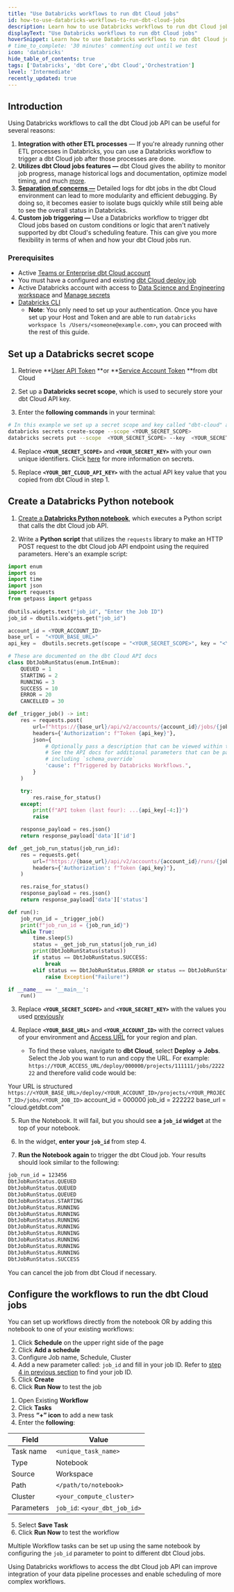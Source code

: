 ```yaml
---
title: "Use Databricks workflows to run dbt Cloud jobs"
id: how-to-use-databricks-workflows-to-run-dbt-cloud-jobs
description: Learn how to use Databricks workflows to run dbt Cloud jobs
displayText: "Use Databricks workflows to run dbt Cloud jobs"
hoverSnippet: Learn how to use Databricks workflows to run dbt Cloud jobs
# time_to_complete: '30 minutes' commenting out until we test
icon: 'databricks'
hide_table_of_contents: true
tags: ['Databricks', 'dbt Core','dbt Cloud','Orchestration']
level: 'Intermediate'
recently_updated: true
---
```


<div style={{maxWidth: '900px'}}>

## Introduction

Using Databricks workflows to call the dbt Cloud job API can be useful for several reasons:

1. **Integration with other ETL processes** &mdash; If you're already running other ETL processes in Databricks, you can use a Databricks workflow to trigger a dbt Cloud job after those processes are done.
2. **Utilizes dbt Cloud jobs features &mdash;** dbt Cloud gives the ability to monitor job progress, manage historical logs and documentation, optimize model timing, and much [more](/docs/deploy/deploy-jobs).
3. [**Separation of concerns &mdash;**](https://en.wikipedia.org/wiki/Separation_of_concerns) Detailed logs for dbt jobs in the dbt Cloud environment can lead to more modularity and efficient debugging. By doing so, it becomes easier to isolate bugs quickly while still being able to see the overall status in Databricks.
4. **Custom job triggering &mdash;** Use a Databricks workflow to trigger dbt Cloud jobs based on custom conditions or logic that aren't natively supported by dbt Cloud's scheduling feature. This can give you more flexibility in terms of when and how your dbt Cloud jobs run.

### Prerequisites

- Active [Teams or Enterprise dbt Cloud account](https://www.getdbt.com/pricing/)
- You must have a configured and existing [dbt Cloud deploy job](/docs/deploy/deploy-jobs)
- Active Databricks account with access to [Data Science and Engineering workspace](https://docs.databricks.com/workspace-index.html) and [Manage secrets](https://docs.databricks.com/security/secrets/index.html)
- [Databricks CLI](https://docs.databricks.com/dev-tools/cli/index.html)
  - **Note**: You only need to set up your authentication. Once you have set up your Host and Token and are able to run `databricks workspace ls /Users/<someone@example.com>`, you can proceed with the rest of this guide.

## Set up a Databricks secret scope

1. Retrieve **[User API Token](https://docs.getdbt.com/docs/dbt-cloud-apis/user-tokens#user-api-tokens) **or **[Service Account Token](https://docs.getdbt.com/docs/dbt-cloud-apis/service-tokens#generating-service-account-tokens) **from dbt Cloud
2. Set up a **Databricks secret scope**, which is used to securely store your dbt Cloud API key. 

3. Enter the **following commands** in your terminal:

```bash
# In this example we set up a secret scope and key called "dbt-cloud" and "api-key" respectively.
databricks secrets create-scope --scope <YOUR_SECRET_SCOPE>
databricks secrets put --scope  <YOUR_SECRET_SCOPE> --key  <YOUR_SECRET_KEY> --string-value "<YOUR_DBT_CLOUD_API_KEY>"
```

4. Replace **`<YOUR_SECRET_SCOPE>`** and **`<YOUR_SECRET_KEY>`** with your own unique identifiers. Click [here](https://docs.databricks.com/security/secrets/index.html) for more information on secrets.

5. Replace **`<YOUR_DBT_CLOUD_API_KEY>`** with the actual API key value that you copied from dbt Cloud in step 1.


## Create a Databricks Python notebook

1. [Create a **Databricks Python notebook**](https://docs.databricks.com/notebooks/notebooks-manage.html), which executes a Python script that calls the dbt Cloud job API. 

2. Write a **Python script** that utilizes the `requests` library to make an HTTP POST request to the dbt Cloud job API endpoint using the required parameters. Here's an example script:

```python
import enum
import os
import time
import json
import requests
from getpass import getpass
     
dbutils.widgets.text("job_id", "Enter the Job ID")
job_id = dbutils.widgets.get("job_id")

account_id = <YOUR_ACCOUNT_ID>
base_url =  "<YOUR_BASE_URL>"
api_key =  dbutils.secrets.get(scope = "<YOUR_SECRET_SCOPE>", key = "<YOUR_SECRET_KEY>")

# These are documented on the dbt Cloud API docs
class DbtJobRunStatus(enum.IntEnum):
    QUEUED = 1
    STARTING = 2
    RUNNING = 3
    SUCCESS = 10
    ERROR = 20
    CANCELLED = 30

def _trigger_job() -> int:
    res = requests.post(
        url=f"https://{base_url}/api/v2/accounts/{account_id}/jobs/{job_id}/run/",
        headers={'Authorization': f"Token {api_key}"},
        json={
            # Optionally pass a description that can be viewed within the dbt Cloud API.
            # See the API docs for additional parameters that can be passed in,
            # including `schema_override` 
            'cause': f"Triggered by Databricks Workflows.",
        }
    )

    try:
        res.raise_for_status()
    except:
        print(f"API token (last four): ...{api_key[-4:]}")
        raise

    response_payload = res.json()
    return response_payload['data']['id']

def _get_job_run_status(job_run_id):
    res = requests.get(
        url=f"https://{base_url}/api/v2/accounts/{account_id}/runs/{job_run_id}/",
        headers={'Authorization': f"Token {api_key}"},
    )

    res.raise_for_status()
    response_payload = res.json()
    return response_payload['data']['status']

def run():
    job_run_id = _trigger_job()
    print(f"job_run_id = {job_run_id}")   
    while True:
        time.sleep(5)
        status = _get_job_run_status(job_run_id)
        print(DbtJobRunStatus(status))
        if status == DbtJobRunStatus.SUCCESS:
            break
        elif status == DbtJobRunStatus.ERROR or status == DbtJobRunStatus.CANCELLED:
            raise Exception("Failure!")

if __name__ == '__main__':
    run()
```

3. Replace **`<YOUR_SECRET_SCOPE>`** and **`<YOUR_SECRET_KEY>`** with the values you used [previously](#set-up-a-databricks-secret-scope)

4. Replace **`<YOUR_BASE_URL>`** and **`<YOUR_ACCOUNT_ID>`** with the correct values of your environment and [Access URL](/docs/cloud/about-cloud/access-regions-ip-addresses) for your region and plan.

    * To find these values, navigate to **dbt Cloud**, select **Deploy -> Jobs**.  Select the Job you want to run and copy the URL. For example: `https://YOUR_ACCESS_URL/deploy/000000/projects/111111/jobs/222222`
    and therefore valid code would be:

Your URL is structured `https://<YOUR_BASE_URL>/deploy/<YOUR_ACCOUNT_ID>/projects/<YOUR_PROJECT_ID>/jobs/<YOUR_JOB_ID>`
    account_id = 000000
    job_id = 222222
    base_url =  "cloud.getdbt.com"


5. Run the Notebook.  It will fail, but you should see **a `job_id` widget** at the top of your notebook.

6. In the widget, **enter your `job_id`** from step 4.

7. **Run the Notebook again** to trigger the dbt Cloud job. Your results should look similar to the following:

```bash
job_run_id = 123456
DbtJobRunStatus.QUEUED
DbtJobRunStatus.QUEUED
DbtJobRunStatus.QUEUED
DbtJobRunStatus.STARTING
DbtJobRunStatus.RUNNING
DbtJobRunStatus.RUNNING
DbtJobRunStatus.RUNNING
DbtJobRunStatus.RUNNING
DbtJobRunStatus.RUNNING
DbtJobRunStatus.RUNNING
DbtJobRunStatus.RUNNING
DbtJobRunStatus.RUNNING
DbtJobRunStatus.SUCCESS
```

You can cancel the job from dbt Cloud if necessary.

## Configure the workflows to run the dbt Cloud jobs

You can set up workflows directly from the notebook OR by adding this notebook to one of your existing workflows: 

<Tabs>

<TabItem value="createexisting" label="Create a workflow from existing Notebook">

1. Click **Schedule** on the upper right side of the page
2. Click **Add a schedule**
3. Configure Job name, Schedule, Cluster
4. Add a new parameter called: `job_id` and fill in your job ID. Refer to [step 4 in previous section](#create-a-databricks-python-notebook) to find your job ID.
5. Click **Create**
6. Click **Run Now** to test the job

</TabItem>

<TabItem value="addexisting" label="Add the Notebook to existing workflow">

1. Open Existing **Workflow**
2. Click **Tasks**
3. Press **“+” icon** to add a new task
4. Enter the **following**:

| Field | Value |
|---|---|
| Task name | `<unique_task_name>` |
| Type | Notebook |
| Source | Workspace |
| Path | `</path/to/notebook>` |
| Cluster | `<your_compute_cluster>` |
| Parameters | `job_id`: `<your_dbt_job_id>` |

5. Select **Save Task**
6. Click **Run Now** to test the workflow

</TabItem>
</Tabs>

Multiple Workflow tasks can be set up using the same notebook by configuring the `job_id` parameter to point to different dbt Cloud jobs. 

Using Databricks workflows to access the dbt Cloud job API can improve integration of your data pipeline processes and enable scheduling of more complex workflows.

</div>